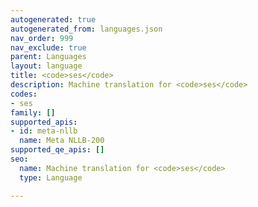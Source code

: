 ```yaml
---
autogenerated: true
autogenerated_from: languages.json
nav_order: 999
nav_exclude: true
parent: Languages
layout: language
title: <code>ses</code>
description: Machine translation for <code>ses</code>
codes:
- ses
family: []
supported_apis:
- id: meta-nllb
  name: Meta NLLB-200
supported_qe_apis: []
seo:
  name: Machine translation for <code>ses</code>
  type: Language

---
```


